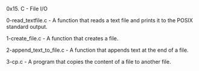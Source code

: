 0x15. C - File I/O

0-read_textfile.c - A function that reads a text file and prints it to the POSIX standard output.

1-create_file.c - A function that creates a file.

2-append_text_to_file.c - A  function that appends text at the end of a file.

3-cp.c - A program that copies the content of a file to another file.
